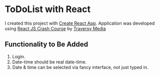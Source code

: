 # ToDoList with React

I created this project with [Create React App](https://github.com/facebook/create-react-app).
Application was developed using [React JS Crash Course](https://www.youtube.com/watch?v=w7ejDZ8SWv8) by [Traversy Media](https://www.youtube.com/channel/UC29ju8bIPH5as8OGnQzwJyA)

## Functionality to Be Added
1. Login.
2. Date-time should be real date-time.
3. Date & time can be selected via fancy interface, not just typed in.